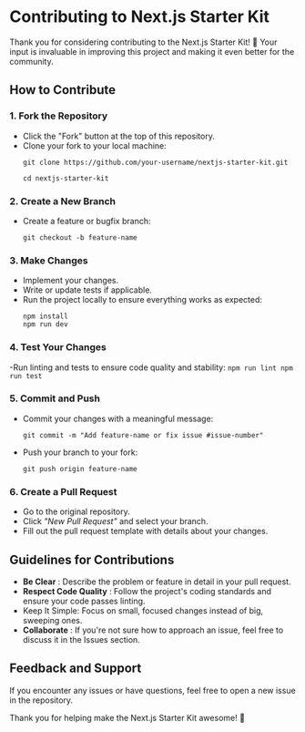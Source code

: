 # Contributing to Next.js Starter Kit

Thank you for considering contributing to the Next.js Starter Kit! 🎉 Your input is invaluable in improving this project and making it even better for the community. 

## How to Contribute

 ### 1. Fork the Repository
- Click the "Fork" button at the top of this repository.
- Clone your fork to your local machine:  
  ```
  git clone https://github.com/your-username/nextjs-starter-kit.git
  ```
  ```
  cd nextjs-starter-kit
  ```

 ### 2. Create a New Branch
  - Create a feature or bugfix branch:
    ```
    git checkout -b feature-name
    ```

 ### 3. Make Changes
  - Implement your changes.
  - Write or update tests if applicable.
  - Run the project locally to ensure everything works as expected:
      ```
      npm install
      npm run dev
      ```

 ### 4. Test Your Changes
  -Run linting and tests to ensure code quality and stability:
    ```
    npm run lint
    npm run test
    ```

 ### 5. Commit and Push
  - Commit your changes with a meaningful message:
    ```
    git commit -m "Add feature-name or fix issue #issue-number"
    ```
  - Push your branch to your fork:
    ```
    git push origin feature-name
    ```

 ### 6. Create a Pull Request
  - Go to the original repository.
  - Click *"New Pull Request"* and select your branch.
  - Fill out the pull request template with details about your changes.

## Guidelines for Contributions
  - **Be Clear** : Describe the problem or feature in detail in your pull request.
  - **Respect Code Quality** : Follow the project's coding standards and ensure your code passes linting.
  - Keep It Simple: Focus on small, focused changes instead of big, sweeping ones.
  - **Collaborate** : If you're not sure how to approach an issue, feel free to discuss it in the Issues section.

## Feedback and Support
  If you encounter any issues or have questions, feel free to open a new issue in the repository.

  Thank you for helping make the Next.js Starter Kit awesome! 💪
